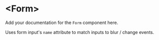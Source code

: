 # \<Form\>

Add your documentation for the `Form` component here.

Uses form input's `name` attribute to match inputs to blur / change events.
